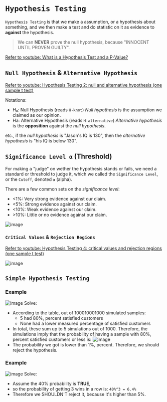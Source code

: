 # `Hypothesis Testing`

`Hypothesis Testing` is that we make a assumption, or a hypothesis about something, and we then make a test and do statistic on it as evidence to **against** the hypothesis. 

> We can **NEVER** prove the null hypothesis, because "INNOCENT UNTIL PROVEN GUILTY".

[Refer to youtube: What is a Hypothesis Test and a P-Value?](https://www.youtube.com/watch?v=vwWEa8wU_6U&t=381s)


## `Null Hypothesis` & `Alternative Hypothesis`

[Refer to youtube: Hypothesis Testing 2: null and alternative hypothesis (one sample t test)](https://www.youtube.com/watch?v=L1GV6nLnbyE)

Notations:
- H₀: Null Hypothesis (reads `H-knot`)
_Null hypothesis_ is the assumption we claimed as our opinion.
- Ha: Alternative Hypothesis (reads `H-alternative`)
_Alternative hypothesis_ is the **opposition** against the _null hypothesis_.

etc., if the _null hypothesis_ is "Jason's IQ is 130", then the _alternative hypothesis_ is "his IQ is below 130".


## `Significance Level ⍺` (Threshold)

For making a "judge" on wether the hypothesis stands or fails, we need a standard or threshold to judge it, which we called the `Significance Level`, or the `Cutoff`, denoted `⍺` (alpha).

There are a few common sets on the _significance level_:
- \<1%: Very strong evidence against our claim.
- \<5%: Strong evidence against our claim.
- \<10%: Weak evidence against our claim.
- \>10%: Little or no evidence against our claim.

![image](https://user-images.githubusercontent.com/14041622/45202814-be340780-b2ac-11e8-9fa0-3b3dc088877b.png)

### `Critical Values` & `Rejection Regions`
[Refer to youtube: Hypothesis Testing 4: critical values and rejection regions (one sample t test)](https://www.youtube.com/watch?v=BdeuCflLPQI)

![image](https://user-images.githubusercontent.com/14041622/45207719-5802b100-b2bb-11e8-85cd-ca0e59bb65a9.png)

## `Simple Hypothesis Testing`

### Example
![image](https://user-images.githubusercontent.com/14041622/45251250-7f1db900-b375-11e8-961c-79112367581a.png)
Solve:
- According to the table, out of 100010001000 simulated samples:
    - 5 had 80%, percent satisfied customers
    - None had a lower measured percentage of satisfied customers
- In total, these sum up to 5 simulations out of 1000. Therefore, the simulations imply that the probability of having a sample with 80%, percent satisfied customers or less is:
![image](https://user-images.githubusercontent.com/14041622/45251265-c7d57200-b375-11e8-8a06-a2b8f79e7ec5.png)
- The probability we got is lower than 1%, percent. Therefore, we should reject the hypothesis.


### Example
![image](https://user-images.githubusercontent.com/14041622/45251367-762de700-b377-11e8-9444-790d3d9b6b8b.png)
Solve:
- Assume the 40% probability is **TRUE**,
- so the probability of getting 3 wins in a row is: `40%^3 = 6.4%`
- Therefore we SHOULDN'T reject it, because it's higher than 5%.



